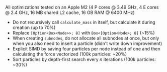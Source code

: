 All optimizations tested on an Apple M2 (4 P cores @ 3.49 GHz, 4 E cores @ 2.4 GHz, 16 MB shared L2 cache, 16 GB RAM @ 6400 MHz)

- Do not recursively call `calculate_mass` in itself, but calculate it during creation (up to 70%)
- Replace `[Option<Box<Node>>; 8]` with `Box<[Option<Node>; 8]` (~15%)
- When creating `subnodes`, do not allocate all subnodes at once, but only when you also need to insert a particle (didn't write down improvement)
- Explicit SIMD by saving four particles per node instead of one and then calculating the force vectorized (100k particles: ~20%)
- Sort particles by depth-first search every $n$ iterations (100k particles: ~30%)